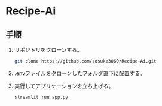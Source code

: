 # Recipe-Ai

## 手順
1. リポジトリをクローンする。
   ```sh
   git clone https://github.com/sosuke3060/Recipe-Ai.git
   ```
   
2. .envファイルをクローンしたフォルダ直下に配置する。

3. 実行してアプリケーションを立ち上げる。
   ```sh
   streamlit run app.py
   ```
